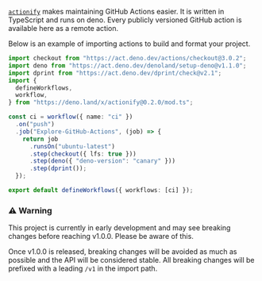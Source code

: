 [`actionify`](https://github.com/ifiokjr/actionify) makes maintaining GitHub Actions easier. It is written in TypeScript and runs on deno. Every publicly versioned GitHub action is available here as a remote action.

Below is an example of importing actions to build and format your project.

```ts
import checkout from "https://act.deno.dev/actions/checkout@3.0.2";
import deno from "https://act.deno.dev/denoland/setup-deno@v1.1.0";
import dprint from "https://act.deno.dev/dprint/check@v2.1";
import {
  defineWorkflows,
  workflow,
} from "https://deno.land/x/actionify@0.2.0/mod.ts";

const ci = workflow({ name: "ci" })
  .on("push")
  .job("Explore-GitHub-Actions", (job) => {
    return job
      .runsOn("ubuntu-latest")
      .step(checkout({ lfs: true }))
      .step(deno({ "deno-version": "canary" }))
      .step(dprint());
  });

export default defineWorkflows({ workflows: [ci] });
```

### ⚠️ Warning

This project is currently in early development and may see breaking changes before reaching v1.0.0. Please be aware of this.

Once v1.0.0 is released, breaking changes will be avoided as much as possible and the API will be considered stable. All breaking changes will be prefixed with a leading `/v1` in the import path.
